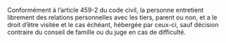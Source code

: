 Conformément à l’article 459-2 du code civil, la personne entretient librement des relations personnelles avec les tiers, parent ou non, et a le droit d’être visitée et le cas échéant, hébergée par ceux-ci, sauf décision contraire du conseil de famille ou du juge en cas de difficulté.
